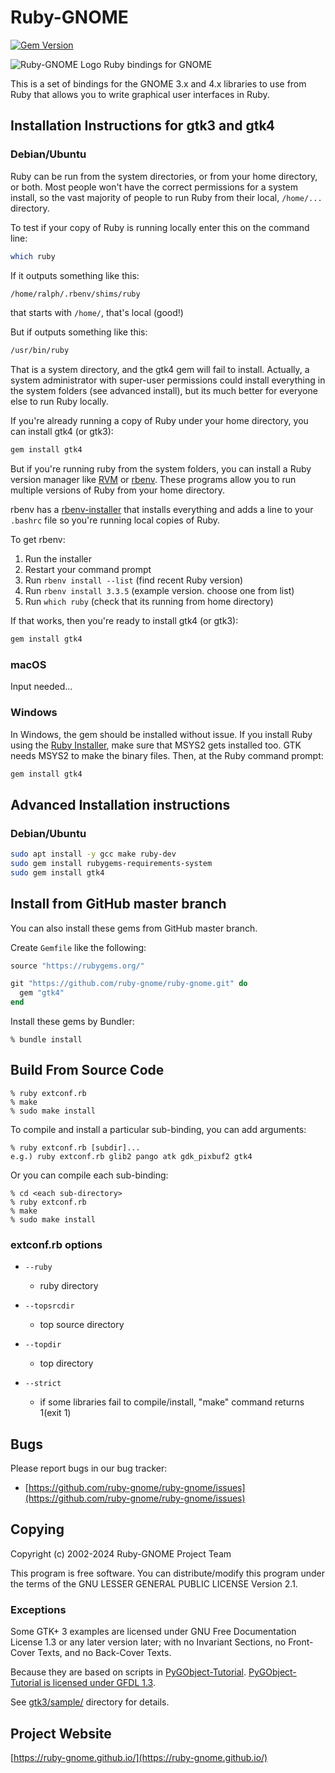 # Ruby-GNOME
[![Gem Version](https://badge.fury.io/rb/gtk4.svg)](https://badge.fury.io/rb/gtk4)

![Ruby-GNOME Logo](https://avatars1.githubusercontent.com/u/416159?v=3&s=200)
Ruby bindings for GNOME

This is a set of bindings for the GNOME 3.x and 4.x libraries to use
from Ruby that allows you to write graphical user interfaces in Ruby.

## Installation Instructions for gtk3 and gtk4

### Debian/Ubuntu

Ruby can be run from the system directories, or from your home
directory, or both.  Most people won't have the correct permissions
for a system install, so the vast majority of people to run Ruby from
their local, `/home/...` directory.

To test if your copy of Ruby is running locally enter this on the
command line:

```bash
which ruby
```

If it outputs something like this:

```bash
/home/ralph/.rbenv/shims/ruby
```

that starts with `/home/`, that's local (good!)

But if outputs something like this:

```bash
/usr/bin/ruby
```

That is a system directory, and the gtk4 gem will fail to install.
Actually, a system administrator with super-user permissions could
install everything in the system folders (see advanced install), but
its much better for everyone else to run Ruby locally.

If you're already running a copy of Ruby under your home directory,
you can install gtk4 (or gtk3):

```bash
gem install gtk4
```

But if you're running ruby from the system folders, you can install a
Ruby version manager like [RVM](https://rvm.io/) or
[rbenv](https://github.com/rbenv/rbenv).  These programs allow you to
run multiple versions of Ruby from your home directory.

rbenv has a
[rbenv-installer](https://github.com/rbenv/rbenv-installer) that
installs everything and adds a line to your `.bashrc` file so you're
running local copies of Ruby.

To get rbenv:
1. Run the installer
2. Restart your command prompt
3. Run `rbenv install --list` (find recent Ruby version)
4. Run `rbenv install 3.3.5` (example version.  choose one from list)
5. Run `which ruby` (check that its running from home directory)

If that works, then you're ready to install gtk4 (or gtk3):

```bash
gem install gtk4
```

### macOS

Input needed...

### Windows

In Windows, the gem should be installed without issue. If you install
Ruby using the [Ruby Installer](https://rubyinstaller.org/), make sure
that MSYS2 gets installed too.  GTK needs MSYS2 to make the binary
files. Then, at the Ruby command prompt:

```bash
gem install gtk4
```

## Advanced Installation instructions

### Debian/Ubuntu

```bash
sudo apt install -y gcc make ruby-dev
sudo gem install rubygems-requirements-system
sudo gem install gtk4
```

## Install from GitHub master branch

You can also install these gems from GitHub master branch.

Create `Gemfile` like the following:

```ruby
source "https://rubygems.org/"

git "https://github.com/ruby-gnome/ruby-gnome.git" do
  gem "gtk4"
end
```

Install these gems by Bundler:

```console
% bundle install
```

## Build From Source Code

    % ruby extconf.rb
    % make
    % sudo make install

To compile and install a particular sub-binding, you can add arguments:

    % ruby extconf.rb [subdir]...
    e.g.) ruby extconf.rb glib2 pango atk gdk_pixbuf2 gtk4

Or you can compile each sub-binding:

    % cd <each sub-directory>
    % ruby extconf.rb
    % make
    % sudo make install

### extconf.rb options

* `--ruby`
  * ruby directory

* `--topsrcdir`
  * top source directory

* `--topdir`
  * top directory

* `--strict`
  * if some libraries fail to compile/install, "make"
    command returns 1(exit 1)

## Bugs

Please report bugs in our bug tracker:

* [https://github.com/ruby-gnome/ruby-gnome/issues](https://github.com/ruby-gnome/ruby-gnome/issues)

## Copying

Copyright (c) 2002-2024 Ruby-GNOME Project Team

This program is free software.
You can distribute/modify this program under the terms of
the GNU LESSER GENERAL PUBLIC LICENSE Version 2.1.

### Exceptions

Some GTK+ 3 examples are licensed under GNU Free Documentation License
1.3 or any later version later; with no Invariant Sections, no
Front-Cover Texts, and no Back-Cover Texts.

Because they are based on scripts in
[PyGObject-Tutorial](https://github.com/sebp/PyGObject-Tutorial).
[PyGObject-Tutorial is licensed under GFDL 1.3](https://github.com/sebp/PyGObject-Tutorial/blob/master/COPYING).

See [gtk3/sample/](/gtk3/sample) directory for details.

## Project Website

[https://ruby-gnome.github.io/](https://ruby-gnome.github.io/)
